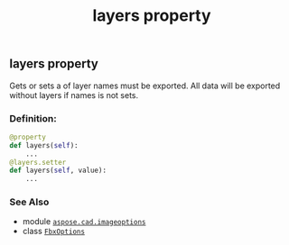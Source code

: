 ﻿---
title: layers property
second_title: Aspose.CAD for Python via .NET API References
description: 
type: docs
weight: 30
url: /python-net/aspose.cad.imageoptions/fbxoptions/layers/
is_root: false
---

## layers property


Gets or sets a of layer names must be exported.
All data will be exported without layers if names is not sets.
### Definition:
```python
@property
def layers(self):
    ...
@layers.setter
def layers(self, value):
    ...
```

### See Also
* module [`aspose.cad.imageoptions`](../../)
* class [`FbxOptions`](/cad/python-net/aspose.cad.imageoptions/fbxoptions)
